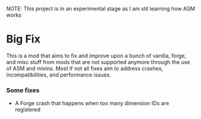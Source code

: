 NOTE: This project is in an experimental stage as I am stil learning how ASM works

# Big Fix
This is a mod that aims to fix and improve upon a bunch of vanilla, forge, and misc stuff from mods that 
are not supported anymore through the use of ASM and mixins. Most if not all fixes aim to address crashes, 
incompatibilities, and performance issues.

### Some fixes
- A Forge crash that happens when too many dimension IDs are registered

